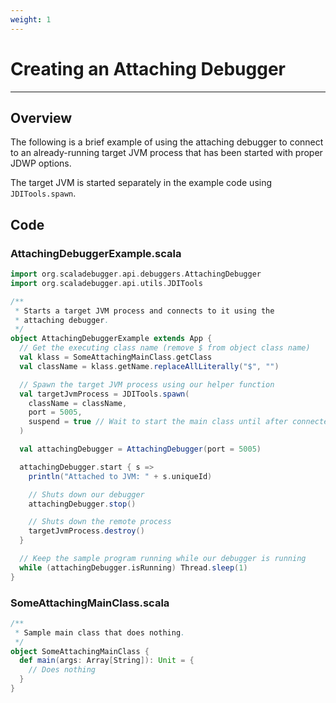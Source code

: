 ```yaml
---
weight: 1
---
```

# Creating an Attaching Debugger

---

## Overview

The following is a brief example of using the attaching debugger to connect
to an already-running target JVM process that has been started with proper
JDWP options.

The target JVM is started separately in the example code using
`JDITools.spawn`.

## Code

### AttachingDebuggerExample.scala

```scala
import org.scaladebugger.api.debuggers.AttachingDebugger
import org.scaladebugger.api.utils.JDITools

/**
 * Starts a target JVM process and connects to it using the
 * attaching debugger.
 */
object AttachingDebuggerExample extends App {
  // Get the executing class name (remove $ from object class name)
  val klass = SomeAttachingMainClass.getClass
  val className = klass.getName.replaceAllLiterally("$", "")

  // Spawn the target JVM process using our helper function
  val targetJvmProcess = JDITools.spawn(
    className = className,
    port = 5005,
    suspend = true // Wait to start the main class until after connected
  )

  val attachingDebugger = AttachingDebugger(port = 5005)

  attachingDebugger.start { s =>
    println("Attached to JVM: " + s.uniqueId)

    // Shuts down our debugger
    attachingDebugger.stop()

    // Shuts down the remote process
    targetJvmProcess.destroy()
  }

  // Keep the sample program running while our debugger is running
  while (attachingDebugger.isRunning) Thread.sleep(1)
}
```

### SomeAttachingMainClass.scala

```scala
/**
 * Sample main class that does nothing.
 */
object SomeAttachingMainClass {
  def main(args: Array[String]): Unit = {
    // Does nothing
  }
}
```

